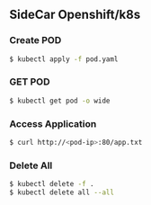 ## SideCar Openshift/k8s

### Create POD
```bash
$ kubectl apply -f pod.yaml
```

### GET POD
```bash
$ kubectl get pod -o wide
```

### Access Application
```bash
$ curl http://<pod-ip>:80/app.txt
```

### Delete All
```bash
$ kubectl delete -f .
$ kubectl delete all --all
```